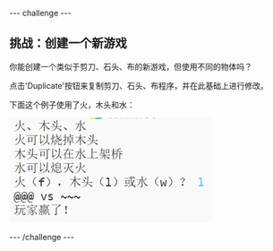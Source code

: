 \--- challenge \---

## 挑战：创建一个新游戏

你能创建一个类似于剪刀、石头、布的新游戏，但使用不同的物体吗？

点击'Duplicate'按钮来复制剪刀、石头、布程序，并在此基础上进行修改。

下面这个例子使用了火，木头和水：

![截图](images/rps-fire.png)

\--- /challenge \---